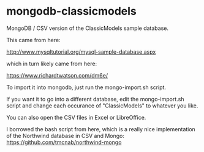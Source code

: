 # mongodb-classicmodels
MongoDB / CSV version of the ClassicModels sample database.

This came from here:

http://www.mysqltutorial.org/mysql-sample-database.aspx

which in turn likely came from here:

https://www.richardtwatson.com/dm6e/

To import it into mongodb, just run the mongo-import.sh script.

If you want it to go into a different database, edit the mongo-import.sh script and change each occurance of "ClassicModels" to whatever you like.

You can also open the CSV files in Excel or LibreOffice.

I borrowed the bash script from here, which is a really nice implementation of the Northwind database in CSV and Mongo: https://github.com/tmcnab/northwind-mongo
